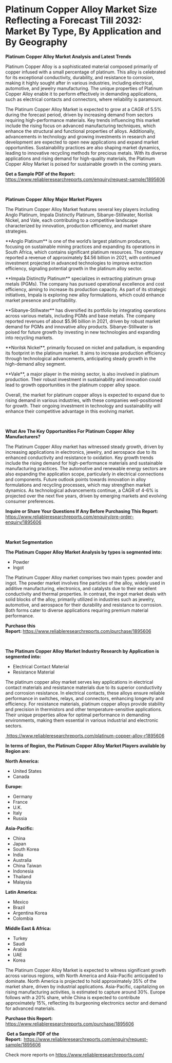 <p><h1>Platinum Copper Alloy Market Size Reflecting a Forecast Till 2032: Market By Type, By Application and By Geography</h1></p><p><strong>Platinum Copper Alloy Market Analysis and Latest Trends</strong></p>
<p><p>Platinum Copper Alloy is a sophisticated material composed primarily of copper infused with a small percentage of platinum. This alloy is celebrated for its exceptional conductivity, durability, and resistance to corrosion, making it highly sought after in various industries, including electrical, automotive, and jewelry manufacturing. The unique properties of Platinum Copper Alloy enable it to perform effectively in demanding applications, such as electrical contacts and connectors, where reliability is paramount.</p><p>The Platinum Copper Alloy Market is expected to grow at a CAGR of 5.5% during the forecast period, driven by increasing demand from sectors requiring high-performance materials. Key trends influencing this market include the rising focus on advanced manufacturing techniques, which enhance the structural and functional properties of alloys. Additionally, advancements in technology and growing investments in research and development are expected to open new applications and expand market opportunities. Sustainability practices are also shaping market dynamics, leading to innovative recycling methods for precious metals. With its diverse applications and rising demand for high-quality materials, the Platinum Copper Alloy Market is poised for sustainable growth in the coming years.</p></p>
<p><strong>Get a Sample PDF of the Report:&nbsp;</strong> <a href="https://www.reliableresearchreports.com/enquiry/request-sample/1895606?utm_campaign=3323&utm_medium=2&utm_source=Github&utm_content=ia&utm_term=01042025&utm_id=platinum-copper-alloy">https://www.reliableresearchreports.com/enquiry/request-sample/1895606</a></p>
<p>&nbsp;</p>
<p><strong>Platinum Copper Alloy Major Market Players</strong></p>
<p><p>The Platinum Copper Alloy Market features several key players including Anglo Platinum, Impala Distinctly Platinum, Sibanye-Stillwater, Norilsk Nickel, and Vale, each contributing to a competitive landscape characterized by innovation, production efficiency, and market share strategies.</p><p>**Anglo Platinum** is one of the world’s largest platinum producers, focusing on sustainable mining practices and expanding its operations in South Africa, which contains significant platinum resources. The company reported a revenue of approximately $4.56 billion in 2021, with continued investment projected in advanced technologies to improve extraction efficiency, signaling potential growth in the platinum alloy sector.</p><p>**Impala Distinctly Platinum** specializes in extracting platinum group metals (PGMs). The company has pursued operational excellence and cost efficiency, aiming to increase its production capacity. As part of its strategic initiatives, Impala is exploring new alloy formulations, which could enhance market presence and profitability.</p><p>**Sibanye-Stillwater** has diversified its portfolio by integrating operations across various metals, including PGMs and base metals­. The company reported revenues of about $5.96 billion in 2021, driven by robust market demand for PGMs and innovative alloy products. Sibanye-Stillwater is poised for future growth by investing in new technologies and expanding into recycling markets.</p><p>**Norilsk Nickel**, primarily focused on nickel and palladium, is expanding its footprint in the platinum market. It aims to increase production efficiency through technological advancements, anticipating steady growth in the high-demand alloy segment.</p><p>**Vale**, a major player in the mining sector, is also involved in platinum production. Their robust investment in sustainability and innovation could lead to growth opportunities in the platinum copper alloy space.</p><p>Overall, the market for platinum copper alloys is expected to expand due to rising demand in various industries, with these companies well-positioned for growth. Their ongoing investment in technology and sustainability will enhance their competitive advantage in this evolving market.</p></p>
<p>&nbsp;</p>
<p><strong>What Are The Key Opportunities For Platinum Copper Alloy Manufacturers?</strong></p>
<p><p>The Platinum Copper Alloy market has witnessed steady growth, driven by increasing applications in electronics, jewelry, and aerospace due to its enhanced conductivity and resistance to oxidation. Key growth trends include the rising demand for high-performance materials and sustainable manufacturing practices. The automotive and renewable energy sectors are also expanding the application scope, particularly in electrical connections and components. Future outlook points towards innovation in alloy formulations and recycling processes, which may strengthen market dynamics. As technological advancements continue, a CAGR of 4-6% is projected over the next five years, driven by emerging markets and evolving consumer preferences.</p></p>
<p><strong>Inquire or Share Your Questions If Any Before Purchasing This Report:</strong> <a href="https://www.reliableresearchreports.com/enquiry/pre-order-enquiry/1895606?utm_campaign=3323&utm_medium=2&utm_source=Github&utm_content=ia&utm_term=01042025&utm_id=platinum-copper-alloy">https://www.reliableresearchreports.com/enquiry/pre-order-enquiry/1895606</a></p>
<p>&nbsp;</p>
<p><strong>Market Segmentation</strong></p>
<p><strong>The Platinum Copper Alloy Market Analysis by types is segmented into:</strong></p>
<p><ul><li>Powder</li><li>Ingot</li></ul></p>
<p><p>The Platinum Copper Alloy market comprises two main types: powder and ingot. The powder market involves fine particles of the alloy, widely used in additive manufacturing, electronics, and catalysts due to their excellent conductivity and thermal properties. In contrast, the ingot market deals with solid blocks of the alloy, primarily utilized in industries such as jewelry, automotive, and aerospace for their durability and resistance to corrosion. Both forms cater to diverse applications requiring premium material performance.</p></p>
<p><strong>Purchase this Report:&nbsp;</strong><a href="https://www.reliableresearchreports.com/purchase/1895606?utm_campaign=3323&utm_medium=2&utm_source=Github&utm_content=ia&utm_term=01042025&utm_id=platinum-copper-alloy">https://www.reliableresearchreports.com/purchase/1895606</a></p>
<p>&nbsp;</p>
<p><strong>The Platinum Copper Alloy Market Industry Research by Application is segmented into:</strong></p>
<p><ul><li>Electrical Contact Material</li><li>Resistance Material</li></ul></p>
<p><p>The platinum copper alloy market serves key applications in electrical contact materials and resistance materials due to its superior conductivity and corrosion resistance. In electrical contacts, these alloys ensure reliable performance in switches, relays, and connectors, enhancing longevity and efficiency. For resistance materials, platinum copper alloys provide stability and precision in thermistors and other temperature-sensitive applications. Their unique properties allow for optimal performance in demanding environments, making them essential in various industrial and electronic sectors.</p></p>
<p><a href="https://www.reliableresearchreports.com/platinum-copper-alloy-r1895606?utm_campaign=3323&utm_medium=2&utm_source=Github&utm_content=ia&utm_term=01042025&utm_id=platinum-copper-alloy">&nbsp;https://www.reliableresearchreports.com/platinum-copper-alloy-r1895606</a></p>
<p><strong>In terms of Region, the Platinum Copper Alloy Market Players available by Region are:</strong></p>
<p>
    <p> <strong> North America: </strong>
        <ul>
            <li>United States</li>
            <li>Canada</li>
        </ul>
        </p> 
    <p> <strong> Europe: </strong>
        <ul>
            <li>Germany</li>
            <li>France</li>
            <li>U.K.</li>
            <li>Italy</li>
            <li>Russia</li>
        </ul>
        </p> 
    <p> <strong> Asia-Pacific: </strong>
        <ul>
            <li>China</li>
            <li>Japan</li>
            <li>South Korea</li>
            <li>India</li>
            <li>Australia</li>
            <li>China Taiwan</li>
            <li>Indonesia</li>
            <li>Thailand</li>
            <li>Malaysia</li>
        </ul>
        </p> 
    <p> <strong> Latin America: </strong>
        <ul>
            <li>Mexico</li>
            <li>Brazil</li>
            <li>Argentina Korea</li>
            <li>Colombia</li>
        </ul>
        </p> 
    <p> <strong> Middle East & Africa: </strong>
        <ul>
            <li>Turkey</li>
            <li>Saudi</li>
            <li>Arabia</li>
            <li>UAE</li>
            <li>Korea</li>
        </ul>
    </p>
    </p>
<p><p>The Platinum Copper Alloy Market is expected to witness significant growth across various regions, with North America and Asia-Pacific anticipated to dominate. North America is projected to hold approximately 35% of the market share, driven by industrial applications. Asia-Pacific, capitalizing on rising manufacturing activities, is estimated to capture around 30%. Europe follows with a 20% share, while China is expected to contribute approximately 15%, reflecting its burgeoning electronics sector and demand for advanced materials.</p></p>
<p><strong>Purchase this Report: </strong><a href="https://www.reliableresearchreports.com/purchase/1895606?utm_campaign=3323&utm_medium=2&utm_source=Github&utm_content=ia&utm_term=01042025&utm_id=platinum-copper-alloy">https://www.reliableresearchreports.com/purchase/1895606</a></p>
<p>&nbsp;<strong>Get a Sample PDF of the Report:&nbsp;&nbsp;</strong><a href="https://www.reliableresearchreports.com/enquiry/request-sample/1895606?utm_campaign=3323&utm_medium=2&utm_source=Github&utm_content=ia&utm_term=01042025&utm_id=platinum-copper-alloy">https://www.reliableresearchreports.com/enquiry/request-sample/1895606</a></p>
<p><strong></strong></p>
<p>Check more reports on <a href="https://www.reliableresearchreports.com/?utm_campaign=3323&utm_medium=2&utm_source=Github&utm_content=ia&utm_term=01042025&utm_id=platinum-copper-alloy">https://www.reliableresearchreports.com/</a></p>